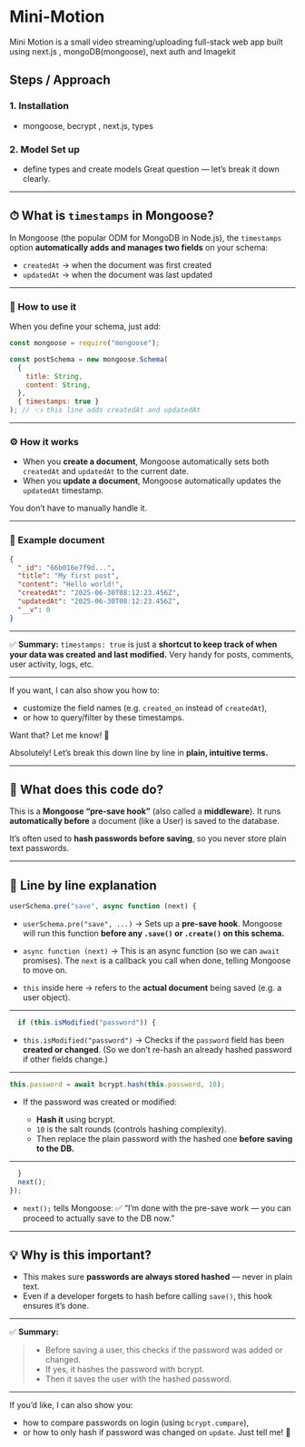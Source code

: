 # Mini-Motion

Mini Motion is a small video streaming/uploading full-stack web app built using next.js , mongoDB(mongoose), next auth and Imagekit

## Steps / Approach

### 1. Installation

- mongoose, becrypt , next.js, types

### 2. Model Set up

- define types and create models
  Great question — let’s break it down clearly.

---

## ⏱ What is `timestamps` in Mongoose?

In Mongoose (the popular ODM for MongoDB in Node.js),
the `timestamps` option **automatically adds and manages two fields** on your schema:

- `createdAt` → when the document was first created
- `updatedAt` → when the document was last updated

---

### 🔧 How to use it

When you define your schema, just add:

```javascript
const mongoose = require("mongoose");

const postSchema = new mongoose.Schema(
  {
    title: String,
    content: String,
  },
  { timestamps: true }
); // 👈 this line adds createdAt and updatedAt
```

---

### ⚙️ How it works

- When you **create a document**, Mongoose automatically sets both `createdAt` and `updatedAt` to the current date.
- When you **update a document**, Mongoose automatically updates the `updatedAt` timestamp.

You don’t have to manually handle it.

---

### 📄 Example document

```json
{
  "_id": "66b016e7f9d...",
  "title": "My first post",
  "content": "Hello world!",
  "createdAt": "2025-06-30T08:12:23.456Z",
  "updatedAt": "2025-06-30T08:12:23.456Z",
  "__v": 0
}
```

---

✅ **Summary:**
`timestamps: true` is just a **shortcut to keep track of when your data was created and last modified.** Very handy for posts, comments, user activity, logs, etc.

---

If you want, I can also show you how to:

- customize the field names (e.g. `created_on` instead of `createdAt`),
- or how to query/filter by these timestamps.

Want that? Let me know! 🚀

Absolutely! Let’s break this down line by line in **plain, intuitive terms.**

---

## 🚀 What does this code do?

This is a **Mongoose “pre-save hook”** (also called a **middleware**).
It runs **automatically before** a document (like a User) is saved to the database.

It’s often used to **hash passwords before saving**, so you never store plain text passwords.

---

## 📝 Line by line explanation

```javascript
userSchema.pre("save", async function (next) {
```

- `userSchema.pre("save", ...)`
  → Sets up a **pre-save hook**.
  Mongoose will run this function **before any `.save()` or `.create()` on this schema.**

- `async function (next)`
  → This is an async function (so we can `await` promises).
  The `next` is a callback you call when done, telling Mongoose to move on.

- `this` inside here → refers to the **actual document** being saved (e.g. a user object).

---

```javascript
  if (this.isModified("password")) {
```

- `this.isModified("password")`
  → Checks if the `password` field has been **created or changed**.
  (So we don’t re-hash an already hashed password if other fields change.)

---

```javascript
this.password = await bcrypt.hash(this.password, 10);
```

- If the password was created or modified:

  - **Hash it** using bcrypt.
  - `10` is the salt rounds (controls hashing complexity).
  - Then replace the plain password with the hashed one **before saving to the DB.**

---

```javascript
  }
  next();
});
```

- `next();` tells Mongoose:
  ✅ “I’m done with the pre-save work — you can proceed to actually save to the DB now.”

---

## 💡 Why is this important?

- This makes sure **passwords are always stored hashed** — never in plain text.
- Even if a developer forgets to hash before calling `save()`, this hook ensures it’s done.

---

✅ **Summary:**

> - Before saving a user, this checks if the password was added or changed.
> - If yes, it hashes the password with bcrypt.
> - Then it saves the user with the hashed password.

---

If you’d like, I can also show you:

- how to compare passwords on login (using `bcrypt.compare`),
- or how to only hash if password was changed on `update`.
  Just tell me! 🚀
